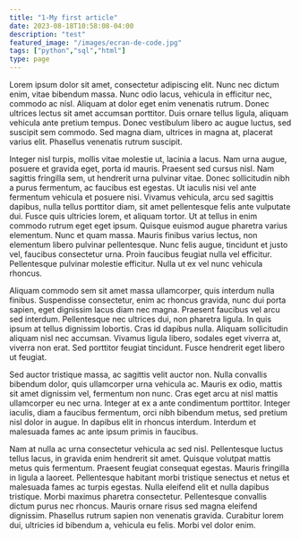 ```yaml
---
title: "1-My first article"
date: 2023-08-18T10:58:08-04:00
description: "test"
featured_image: "/images/ecran-de-code.jpg"
tags: ["python","sql","html"]
type: page
---
```


Lorem ipsum dolor sit amet, consectetur adipiscing elit. Nunc nec dictum enim, vitae bibendum massa. Nunc odio lacus, vehicula in efficitur nec, commodo ac nisl. Aliquam at dolor eget enim venenatis rutrum. Donec ultrices lectus sit amet accumsan porttitor. Duis ornare tellus ligula, aliquam vehicula ante pretium tempus. Donec vestibulum libero ac augue luctus, sed suscipit sem commodo. Sed magna diam, ultrices in magna at, placerat varius elit. Phasellus venenatis rutrum suscipit.

Integer nisl turpis, mollis vitae molestie ut, lacinia a lacus. Nam urna augue, posuere et gravida eget, porta id mauris. Praesent sed cursus nisl. Nam sagittis fringilla sem, ut hendrerit urna pulvinar vitae. Donec sollicitudin nibh a purus fermentum, ac faucibus est egestas. Ut iaculis nisi vel ante fermentum vehicula et posuere nisi. Vivamus vehicula, arcu sed sagittis dapibus, nulla tellus porttitor diam, sit amet pellentesque felis ante vulputate dui. Fusce quis ultricies lorem, et aliquam tortor. Ut at tellus in enim commodo rutrum eget eget ipsum. Quisque euismod augue pharetra varius elementum. Nunc et quam massa. Mauris finibus varius lectus, non elementum libero pulvinar pellentesque. Nunc felis augue, tincidunt et justo vel, faucibus consectetur urna. Proin faucibus feugiat nulla vel efficitur. Pellentesque pulvinar molestie efficitur. Nulla ut ex vel nunc vehicula rhoncus.

Aliquam commodo sem sit amet massa ullamcorper, quis interdum nulla finibus. Suspendisse consectetur, enim ac rhoncus gravida, nunc dui porta sapien, eget dignissim lacus diam nec magna. Praesent faucibus vel arcu sed interdum. Pellentesque nec ultrices dui, non pharetra ligula. In quis ipsum at tellus dignissim lobortis. Cras id dapibus nulla. Aliquam sollicitudin aliquam nisl nec accumsan. Vivamus ligula libero, sodales eget viverra at, viverra non erat. Sed porttitor feugiat tincidunt. Fusce hendrerit eget libero ut feugiat.

Sed auctor tristique massa, ac sagittis velit auctor non. Nulla convallis bibendum dolor, quis ullamcorper urna vehicula ac. Mauris ex odio, mattis sit amet dignissim vel, fermentum non nunc. Cras eget arcu at nisl mattis ullamcorper eu nec urna. Integer at ex a ante condimentum porttitor. Integer iaculis, diam a faucibus fermentum, orci nibh bibendum metus, sed pretium nisl dolor in augue. In dapibus elit in rhoncus interdum. Interdum et malesuada fames ac ante ipsum primis in faucibus.

Nam at nulla ac urna consectetur vehicula ac sed nisl. Pellentesque luctus tellus lacus, in gravida enim hendrerit sit amet. Quisque volutpat mattis metus quis fermentum. Praesent feugiat consequat egestas. Mauris fringilla in ligula a laoreet. Pellentesque habitant morbi tristique senectus et netus et malesuada fames ac turpis egestas. Nulla eleifend elit et nulla dapibus tristique. Morbi maximus pharetra consectetur. Pellentesque convallis dictum purus nec rhoncus. Mauris ornare risus sed magna eleifend dignissim. Phasellus rutrum sapien non venenatis gravida. Curabitur lorem dui, ultricies id bibendum a, vehicula eu felis. Morbi vel dolor enim.